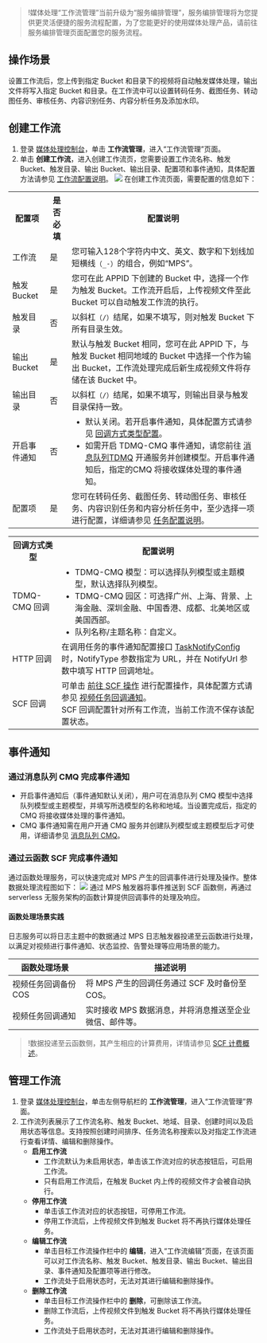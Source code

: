 >!媒体处理“工作流管理”当前升级为“服务编排管理”，服务编排管理将为您提供更灵活便捷的服务流程配置，为了您能更好的使用媒体处理产品，请前往服务编排管理页面配置您的服务流程。


## 操作场景
设置工作流后，您上传到指定 Bucket 和目录下的视频将自动触发媒体处理，输出文件将写入指定 Bucket 和目录。在工作流中可以设置转码任务、截图任务、转动图任务、审核任务、内容识别任务、内容分析任务及添加水印。

## 创建工作流[](id:create)
1. 登录 [媒体处理控制台](https://console.cloud.tencent.com/mps)，单击 **工作流管理**，进入“工作流管理”页面。
2. 单击 **创建工作流**，进入创建工作流页，您需要设置工作流名称、触发 Bucket、触发目录、输出 Bucket、输出目录、配置项和事件通知，具体配置方法请参见 [工作流配置说明](#workflow)。
![](https://main.qcloudimg.com/raw/1ec99bd99d2071e0d2113e83555cab84.png)
在创建工作流页面，需要配置的信息如下：
<table>
<tr><th width=15%>配置项<a id="workflow"></a></th><th>是否必填</th><th>配置说明</th></tr>
<tr>
<td>工作流</td>
<td>是</td>
<td>您可输入128个字符内中文、英文、数字和下划线加短横线<code>（_-）</code>的组合，例如“MPS”。</td>
</tr><tr>
<td>触发 Bucket</td>
<td>是</td>
<td>您可在此 APPID 下创建的 Bucket 中，选择一个作为触发 Bucket。工作流开启后，上传视频文件至此 Bucket 可以自动触发工作流的执行。</td>
</tr><tr>
<td>触发目录</td>
<td>否</td>
<td>以斜杠<code>（/）</code>结尾，如果不填写，则对触发 Bucket 下所有目录生效。</td>
</tr><tr>
<td>输出 Bucket</td>
<td>是</td>
<td>默认与触发 Bucket 相同，您可在此 APPID 下，与触发 Bucket 相同地域的 Bucket 中选择一个作为输出 Bucket，工作流处理完成后新生成视频文件将存储在该 Bucket 中。</td>
</tr><tr>
<td>输出目录</td>
<td>否</td>
<td>以斜杠<code>（/）</code>结尾，如果不填写，则输出目录与触发目录保持一致。</td>
</tr><tr>
<td>开启事件通知</td>
<td>否</td>
<td>
<ul style="margin:0"><li>默认关闭。若开启事件通知，具体配置方式请参见 <a href="#recall">回调方式类型配置</a>。</li><li>如需开启 TDMQ-CMQ 事件通知，请您前往 <a href="https://console.cloud.tencent.com/tdmq/cmq-queue?rid=1">消息队列TDMQ</a> 开通服务并创建模型。开启事件通知后，指定的CMQ 将接收媒体处理的事件通知。</li></ul></td>
</tr><tr>
<td>配置项</td>
<td>是</td>
<td>您可在转码任务、截图任务、转动图任务、审核任务、内容识别任务和内容分析任务中，至少选择一项进行配置，详细请参见 <a href="#p1">任务配置说明</a>。</td>
</tr></table>
<table>
<tr><th>回调方式类型<a id="recall"></a></th><th>配置说明</th></tr>
<tr>
<td>TDMQ-CMQ 回调</td>
<td>
<ul style="margin:0">
<li>TDMQ-CMQ 模型：可以选择队列模型或主题模型，默认选择队列模型。</li>
<li>TDMQ-CMQ 园区：可选择广州、上海、背景、上海金融、深圳金融、中国香港、成都、北美地区或美国西部。</li>
<li>队列名称/主题名称：自定义。</li>
</ul>
</td>
</tr>
<tr>
<td>HTTP 回调</td>
<td>在调用任务的事件通知配置接口 <a href="https://cloud.tencent.com/document/product/862/37615#TaskNotifyConfig">TaskNotifyConfig</a> 时，NotifyType 参数指定为 URL，并在 NotifyUrl 参数中填写 HTTP 回调地址。
</td>
</tr>
<tr>
<td>SCF 回调</td>
<td>可单击 <a href="https://console.cloud.tencent.com/scf/list-create?rid=1&ns=default&keyword=mps">前往 SCF 操作</a>    进行配置操作，具体配置方式请参见 <a href="https://cloud.tencent.com/document/product/862/50658">视频任务回调通知</a>。 <br>SCF 回调配置针对所有工作流，当前工作流不保存该配置状态。</td>
</tr>
</table>


## 事件通知[](id:event)
### 通过消息队列 CMQ 完成事件通知
- 开启事件通知后（事件通知默认关闭），用户可在消息队列 CMQ 模型中选择队列模型或主题模型，并填写所选模型的名称和地域。当设置完成后，指定的 CMQ 将接收媒体处理的事件通知。
- CMQ 事件通知需在用户开通 CMQ 服务并创建队列模型或主题模型后才可使用，详细请参见 [消息队列 CMQ](https://cloud.tencent.com/document/product/406/8435)。

### 通过云函数 SCF 完成事件通知
通过函数处理服务，可以快速完成对 MPS 产生的回调事件进行处理及操作。整体数据处理流程图如下：
![](https://main.qcloudimg.com/raw/af522de2310535d55ea2d76dc4239696.png)
通过 MPS 触发器将事件推送到 SCF 函数侧，再通过 serverless 无服务架构的函数计算提供回调事件的处理及响应。

#### 函数处理场景实践
日志服务可以将日志主题中的数据通过 MPS 日志触发器投递至云函数进行处理，以满足对视频进行事件通知、状态监控、告警处理等应用场景的能力。

| 函数处理场景         | 描述说明                                                |
| -------------------- | ------------------------------------------------------- |
| 视频任务回调备份 COS | 将 MPS 产生的回调任务通过 SCF 及时备份至 COS。          |
| 视频任务回调通知     | 实时接收 MPS 数据消息，并将消息推送至企业微信、邮件等。 |

>!数据投递至云函数侧，其产生相应的计算费用，详情请参见 [SCF 计费概述](https://cloud.tencent.com/document/product/583/17299)。

## 管理工作流[](id:manage)
1. 登录 [媒体处理控制台](https://console.cloud.tencent.com/mps)，单击左侧导航栏的 **工作流管理**，进入“工作流管理”界面。
2. 工作流列表展示了工作流名称、触发 Bucket、地域、目录、创建时间以及启用状态等信息。支持按照创建时间排序、任务流名称搜索以及对指定工作流进行查看详情、编辑和删除操作。
	-  **启用工作流**
		- 工作流默认为未启用状态，单击该工作流对应的状态按钮后，可启用工作流。
		- 只有启用工作流后，在触发 Bucket 内上传的视频文件才会被自动执行。
	- **停用工作流**
		- 单击该工作流对应的状态按钮，可停用工作流。
		- 停用工作流后，上传视频文件到触发 Bucket 将不再执行媒体处理任务。
	- **编辑工作流**
		- 单击目标工作流操作栏中的 **编辑**，进入“工作流编辑”页面，在该页面可以对工作流名称、触发 Bucket、触发目录、输出 Bucket、输出目录、事件通知及配置项等进行修改。
		- 工作流处于启用状态时，无法对其进行编辑和删除操作。
	- **删除工作流**
		- 单击目标工作流操作栏中的 **删除**，可删除该工作流。
		- 删除工作流后，上传视频文件到触发 Bucket 将不再执行媒体处理任务。
		- 工作流处于启用状态时，无法对其进行编辑和删除操作。
